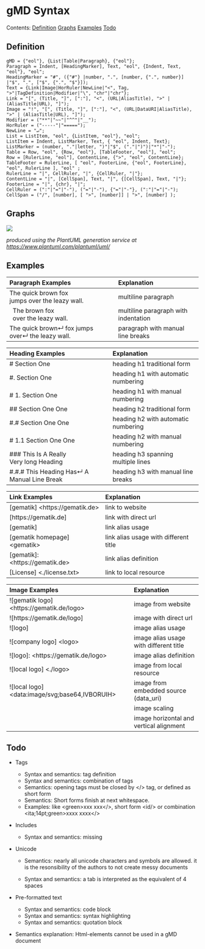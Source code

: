 # gMD Syntax

Contents: [Definition](#definition) [Graphs](#graphs) [Examples](#examples) [Todo](#todo)

## Definition

```
gMD = {"eol"}, {List|Table|Paragraph}, {"eol"};
Paragraph = Indent, [HeadingMarker], Text, "eol", {Indent, Text, "eol"}, "eol";
HeadingMarker = "#", ({"#"} |number, ".", [number, {".", number}] |"$", ".", ["$", {".", "$"}]);
Text = {Link|Image|HorRuler|NewLine|"<", Tag, ">"|TagDefinition|Modifier|"\", "chr"|"chr"};
Link = "[", (Title, "]", [":"], "<", (URL|AliasTitle), ">" | (AliasTitle|URL), "]"); 
Image = "!", "[", (Title, "]", [":"], "<", (URL|DataURI|AliasTitle), ">" | (AliasTitle|URL), "]"); 
Modifier = ("**"|"~~"|"^^"|"__");
HorRuler = ("-----"|"=====");
NewLine = "↵";
List = ListItem, "eol", {ListItem, "eol"}, "eol";
ListItem = Indent, ListMarker, Text, { "eol", Indent, Text};
ListMarker = (number, "."|letter, ")"|"$", ("."|")")|"*"|"-");
Table = Row, "eol", {Row, "eol"}, [TableFooter, "eol"], "eol"; 
Row = [RulerLine, "eol"], ContentLine, {">", "eol", ContentLine}; 
TableFooter = RulerLine, [ "eol", FooterLine, {"eol", FooterLine}, "eol", RulerLine ], "eol" ;
RulerLine = "|", CellRuler, "|", {CellRuler, "|"};
ContentLine = "|", [CellSpan], Text, "|", {[CellSpan], Text, "|"};
FooterLine = "|", {chr}, "|";
CellRuler = (":"|"="|"-"), ("="|"-"), {"="|"-"}, (":"|"="|"-");
CellSpan = ("/", [number], [ ">", [number]] | ">", [number] );
```

## Graphs

![](https://www.plantuml.com/plantuml/svg/bLRDRXkt4x_xAUQ__mAH3Cb63htOIP2YGH43IL6uoSbM0eexqXBXaYh9ZInevMFVg2_K9-aCkSpk2eAHwA3bpiVCRpvckAzz42xWqgpEpYRdSn1c1nx_Qj18d46eH83IeWTZ0zGYo8fe27vdWdYObxXIHWLb3IWFmQ48M8BmO5sfZ70x2FWGBk2Cx2OT6PGKMkz0MkTGad4CA5ahEuMwyG64zdRe3sjXI1LSez7Fm1BHRPL7KE59r-GvwqQtocJ7GQmz24SMriOwB2_EfsTdw_Tlu2Ni2xIwECnW_qxvq7uGIutj7yA9jHERYkb9u3gbJDgwHXCyn5J2LeKAYXVp0eGf0KtPKUQl4aKA0qia91uTOyQl50g5Wn71DpU4uyQKP7S6TszHK53hzy9zGRUOmGTy8784GM2Is8Xww9uTGXKbKcQNc38gQeILTK1f0QtCgQpcp0036s4WSCN_oVTaJuz3QvfwYOvyNX3jBh_jusjwEopQugSYIz0ni-buM4mxdA89jXPSvwH5_c2vWyRJWL6pDCYAKYG3EavX85HWLq0bReJkr7pC9AU3S58DpPVsfXPhRDzQTqiDvDhVSKjaR8iN1ULDh0d7gwAbmvjl7Ts-jwLQAH8kxXcdh5pHnlzSzyQJJNRUc3W8MAQcKcbQAB5sYoMt8BTL9Jni76P9xWI77jtNJetaKW7u3Vh9yhbXjaw5W8QZLcKgOcbbmwq7bfCXTLEIiSbOdprbPZUt4TuE0_WDIewnd99pz59iiEppws52W2KYMUKoFBj_DkM9EJbj0oqHMrvh1eqF7QgLitLsBupGEwzyx2ik3xVJ7RVJ1nKqKh8NiKkkYWMTNp3Zu-sxzXUjX8yIqrWlQ67IqreIcKRLwJKS5KYm50GM0qFn9C8mIQWznY6aL8rJEr66mQSaBx6YMHfjH0fv6WE9BSQH_8y0VqSuRqGG7szlVYoit9JaPrASdrD7FZxItwTFzFVvSv47YIBe5ohBSLEkE02hIx3cqgvMPFJ-yVxn6qi5oehicMGpitp3KoMTseIUJ-u6_14tpbyUjWXrpZ_2-99_0vZAnELp1Pq4NnMCCLEJ_5cAIADPL_qQmmSX0_myQ3rssuqs5-BVl__X3SXBd5xvSHEmxXTdJpbUcfapMC9CIiilRzfzDZHSmBmSUb6EVR0SMuqXnFEqIFjmmbHwcxO55tEUKpDUQ5Y28ZHNwORnwK99BCf_sZCqeUo2BzkiBFIc4akCTzy90mpcsC0q6kWNyLC0A81ZxzUyQHocwv1BrYqGtj-ACyqp9neThvVdOrTFm3tjRlfZxaHqjsmqnGsQIdHa_fpRh1I-ml8KUrx4AUUF0MwkMxlj6wb_ET2WHv7VhELA9-gYU_84aooftyNHu4RjHNwr9b0aYRYdJT2nHfn3NcurXQNcF2RWx3PzocoizugSSteu7PBq5BK2hxXvVs_oaX4XIg0fuu84cLm06qmN_Y0CZhV7UvTX9MR6UqmxPFYzBkH407LvJwLHRJbAr3eIP-bzFoRmP0qIaRNkMEhFZJ3zTr5KFadFLpSAMO4a0RvSXzzjd0ZjIUkIaqhFmIKHjnh7DuQzbvKxHEk3vRjAUOlbKRw_wNbRhfhGE8J68njacFsUlE8TcHO1BOV-kE-Ev6WarBaKuDX4Ye5uWvsO0i0u7obaiRHVaI_l2aM9BX8lpewDpB_JYB6k5lgq4K8wqXHQhGrFQ_xoZ6eUbaXJ3PE6kbKdmSq6oRUHyVfcYg4I7fcUiZ-Dgp2FTgyIEqzjbfg1K-jgBCDjFvIG10dTIJF2b6DfTbgh1opxpmjEECjHpeu__dA5kH5ZWI_xB-G5dNWMUy82sZ41kWBdhZpQIQ_66v7pb1G95QiqjQ74Ms3LQyALkJKAOZpdKAZDJnY-VCemgJnfbMD-JJd3fLdz1m00)

_produced using the PlantUML generation service at https://www.plantuml.com/plantuml/uml/_ 

## Examples

| Paragraph Examples                                            | Explanation                              |
|:--------------------------------------------------------------|:-----------------------------------------|
| The quick brown fox<br>jumps over the leazy wall.             | multiline paragraph                      |
| &nbsp;&nbsp;The brown fox<br>&nbsp;&nbsp;over the leazy wall. | multiline paragraph with indentation     |
| The quick brown↵ fox jumps over↵ the leazy wall.              | paragraph with manual line breaks        |

| Heading Examples                                              | Explanation                              |
|:--------------------------------------------------------------|:-----------------------------------------|
| # Section One                                                 | heading h1 traditional form              |
| #. Section One                                                | heading h1 with automatic numbering      |
| # 1. Section One                                              | heading h1 with manual numbering         |
| ## Section One One                                            | heading h2 traditional form              |
| #.# Section One One                                           | heading h2 with automatic numbering      |
| # 1.1 Section One One                                         | heading h2 with manual numbering         |
| ### This Is A Really<br>Very long Heading                     | heading h3 spanning multiple lines       |
| #.#.# This Heading Has↵ A Manual Line Break                   | heading h3 with manual line breaks       |

| Link Examples                           | Explanation                              |
|:----------------------------------------|:-----------------------------------------|
| \[gematik\] \<https[]()://gematik.de\>  | link to website                          |
| \[https[]()://gematik.de]               | link with direct url                     |
| \[gematik\]                             | link alias usage                         |
| \[gematik homepage\] \<gematik\>        | link alias usage with different title    |
| \[gematik\]: \<https[]()://gematik.de\> | link alias definition                    |
| \[License] \<./license.txt\>            | link to local resource                   |

| Image Examples                                       | Explanation                               |
|:-----------------------------------------------------|:------------------------------------------|
| !\[gematik logo\] \<https[]()://gematik.de/logo\>    | image from website                        |
| !\[https[]()://gematik.de/logo\]                     | image with direct url                     |
| !\[logo\]                                            | image alias usage                         |
| !\[company logo\] \<logo\>                           | image alias usage with different title    |
| !\[logo\]: \<https[]()://gematik.de/logo\>           | image alias definition                    |
| !\[local logo\] \<./logo\>                           | image from local resource                 |
| !\[local logo\] \<data:image/svg;base64,IVBORUIH\>   | image from embedded source (data_uri)     |
|                                                      | image scaling                             |
|                                                      | image horizontal and vertical alignment   |

## Todo

- Tags
  - Syntax and semantics: tag definition
  - Syntax and semantics: combination of tags 
  - Semantics: opening tags must be closed by \</\> tag,  or defined as  short form
  - Semantics: Short forms finish at next whitespace.
  - Examples: like \<green\>xxx xxx\</\>, short form <id/\> or combination \<ita;14pt;green\>xxxx xxxx\</\>
- Includes
  
  - Syntax and semantics: missing
- Unicode
  
  - Semantics: nearly all unicode characters and symbols are allowed. it is the resonsibility of the authors to not create messy documents
  
  - Syntax and semantics: a tab is interpreted as the equivalent of 4 spaces
- Pre-formatted text
  - Syntax and semantics: code block
  - Syntax and semantics: syntax highlighting
  - Syntax and semantics: quotation block
- Semantics explanation: Html-elements cannot be used in a gMD document









